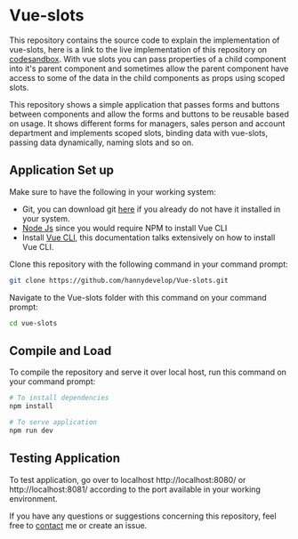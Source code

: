 # Vue-slots

This repository contains the source code to explain the implementation of vue-slots, here is a link to the live implementation of this repository on [codesandbox](https://codesandbox.io/s/trusting-elion-eqfuo). 
With vue slots you can pass properties of a child component into it's parent component and sometimes allow the parent component have access to some of the data in the child components as props using scoped slots.

This repository shows a simple application that passes forms and buttons between components and allow the forms and buttons to be reusable based on usage. It shows different forms for managers, sales person and account department and implements scoped slots, binding data with vue-slots, passing data dynamically, naming slots and so on.

## Application Set up

Make sure to have the following in your working system:

- Git, you can download git [here](https://git-scm.com/downloads) if you already do not have it installed in your system.
- [Node Js](https://nodejs.org/en/download/) since you would require NPM to install Vue CLI
- Install [Vue CLI](https://cli.vuejs.org/guide/installation.html), this documentation talks extensively on how to install Vue CLI.

Clone this repository with the following command in your command prompt:

```bash
git clone https://github.com/hannydevelop/Vue-slots.git
```

Navigate to the Vue-slots folder with this command on your command prompt:

```bash
cd vue-slots
```

## Compile and Load

To compile the repository and serve it over local host, run this command on your command prompt:

```bash
# To install dependencies
npm install

# To serve application
npm run dev
```

## Testing Application

To test application, go over to localhost http://localhost:8080/ or http://localhost:8081/ according to the port available in your working environment.

If you have any questions or suggestions concerning this repository, feel free to [contact](https://twitter.com/hannydevelop) me or create an issue.
